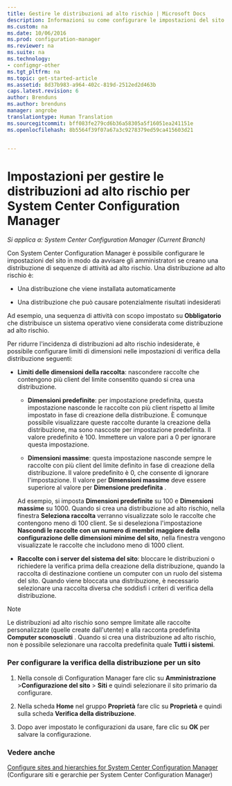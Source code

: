 ```yaml
---
title: Gestire le distribuzioni ad alto rischio | Microsoft Docs
description: Informazioni su come configurare le impostazioni del sito in System Center Configuration Manager per avvisare gli amministratori nel caso in cui creino una distribuzione ad alto rischio.
ms.custom: na
ms.date: 10/06/2016
ms.prod: configuration-manager
ms.reviewer: na
ms.suite: na
ms.technology:
- configmgr-other
ms.tgt_pltfrm: na
ms.topic: get-started-article
ms.assetid: 8d37b983-a964-402c-819d-2512ed2d463b
caps.latest.revision: 6
author: Brenduns
ms.author: brenduns
manager: angrobe
translationtype: Human Translation
ms.sourcegitcommit: bff083fe279cd6b36a58305a5f16051ea241151e
ms.openlocfilehash: 8b5564f39f07a67a3c9278379ed59ca415603d21


---
```

# <a name="settings-to-manage-high-risk-deployments-for-system-center-configuration-manager"></a>Impostazioni per gestire le distribuzioni ad alto rischio per System Center Configuration Manager

*Si applica a: System Center Configuration Manager (Current Branch)*


Con System Center Configuration Manager è possibile configurare le impostazioni del sito in modo da avvisare gli amministratori se creano una distribuzione di sequenze di attività ad alto rischio. Una distribuzione ad alto rischio è:  

-   Una distribuzione che viene installata automaticamente  

-   Una distribuzione che può causare potenzialmente risultati indesiderati  

 Ad esempio, una sequenza di attività con scopo impostato su **Obbligatorio** che distribuisce un sistema operativo viene considerata come distribuzione ad alto rischio.  

 Per ridurre l'incidenza di distribuzioni ad alto rischio indesiderate, è possibile configurare limiti di dimensioni nelle impostazioni di verifica della distribuzione seguenti:  

-   **Limiti delle dimensioni della raccolta**: nascondere raccolte che contengono più client del limite consentito quando si crea una distribuzione.  

    -   **Dimensioni predefinite**: per impostazione predefinita, questa impostazione nasconde le raccolte con più client rispetto al limite impostato in fase di creazione della distribuzione. È comunque possibile visualizzare queste raccolte durante la creazione della distribuzione, ma sono nascoste per impostazione predefinita. Il valore predefinito è 100. Immettere un valore pari a 0 per ignorare questa impostazione.  

    -   **Dimensioni massime**: questa impostazione nasconde sempre le raccolte con più client del limite definito in fase di creazione della distribuzione. Il valore predefinito è 0, che consente di ignorare l'impostazione. Il valore per **Dimensioni massime** deve essere superiore al valore per **Dimensione predefinita** .  

     Ad esempio, si imposta **Dimensioni predefinite** su 100 e **Dimensioni massime** su 1000. Quando si crea una distribuzione ad alto rischio, nella finestra **Seleziona raccolta** verranno visualizzate solo le raccolte che contengono meno di 100 client. Se si deseleziona l'impostazione **Nascondi le raccolte con un numero di membri maggiore della configurazione delle dimensioni minime del sito**, nella finestra vengono visualizzate le raccolte che includono meno di 1000 client.  

-   **Raccolte con i server del sistema del sito**: bloccare le distribuzioni o richiedere la verifica prima della creazione della distribuzione, quando la raccolta di destinazione contiene un computer con un ruolo del sistema del sito. Quando viene bloccata una distribuzione, è necessario selezionare una raccolta diversa che soddisfi i criteri di verifica della distribuzione.  

> [!NOTE]  
>  Le distribuzioni ad alto rischio sono sempre limitate alle raccolte personalizzate (quelle create dall'utente) e alla racconta predefinita **Computer sconosciuti** . Quando si crea una distribuzione ad alto rischio, non è possibile selezionare una raccolta predefinita quale **Tutti i sistemi**.  

### <a name="to-configure-deployment-verification-for-a-site"></a>Per configurare la verifica della distribuzione per un sito  

1.  Nella console di Configuration Manager fare clic su **Amministrazione** >**Configurazione del sito** > **Siti** e quindi selezionare il sito primario da configurare.  

2.  Nella scheda **Home** nel gruppo **Proprietà** fare clic su **Proprietà** e quindi sulla scheda **Verifica della distribuzione**.  

3.  Dopo aver impostato le configurazioni da usare, fare clic su **OK** per salvare la configurazione.  

### <a name="see-also"></a>Vedere anche  
 [Configure sites and hierarchies for System Center Configuration Manager](../../core/servers/deploy/configure/configure-sites-and-hierarchies.md) (Configurare siti e gerarchie per System Center Configuration Manager)



<!--HONumber=Dec16_HO3-->


